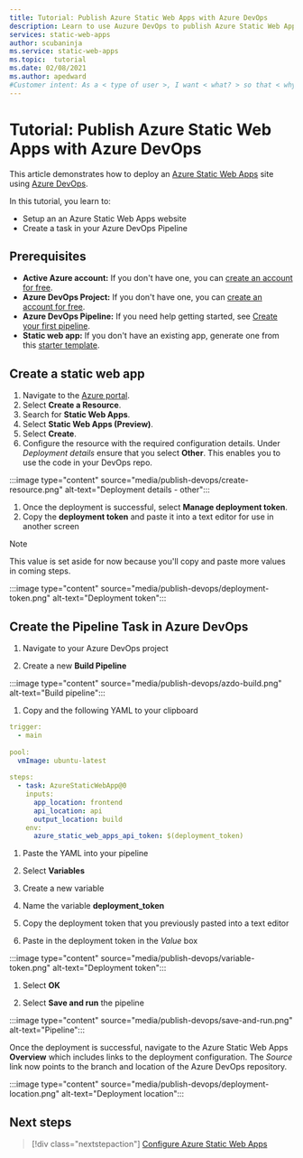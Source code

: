 ```yaml
---
title: Tutorial: Publish Azure Static Web Apps with Azure DevOps
description: Learn to use Auzure DevOps to publish Azure Static Web Apps
services: static-web-apps
author: scubaninja
ms.service: static-web-apps
ms.topic:  tutorial
ms.date: 02/08/2021
ms.author: apedward
#Customer intent: As a < type of user >, I want < what? > so that < why? >.
---
```


# Tutorial: Publish Azure Static Web Apps with Azure DevOps

This article demonstrates how to deploy an [Azure Static Web Apps](./overview.md) site using [Azure DevOps](https://dev.azure.com/).

In this tutorial, you learn to:

- Setup an an Azure Static Web Apps website
- Create a task in your Azure DevOps Pipeline

## Prerequisites

- **Active Azure account:** If you don't have one, you can [create an account for free](https://azure.microsoft.com/free/).
- **Azure DevOps Project:** If you don't have one, you can [create an account for free](https://azure.microsoft.com/pricing/details/devops/azure-devops-services/).
- **Azure DevOps Pipeline:** If you need help getting started, see [Create your first pipeline](https://docs.microsoft.com/azure/devops/pipelines/create-first-pipeline?view=azure-devops).
- **Static web app:** If you don't have an existing app, generate one from this [starter template](https://github.com/login?return_to=/staticwebdev/vanilla-basic/generate).

 


## Create a static web app

1. Navigate to the [Azure portal](https://portal.azure.com).
1. Select **Create a Resource**.
1. Search for **Static Web Apps**.
1. Select **Static Web Apps (Preview)**.
1. Select **Create**.
1. Configure the resource with the required configuration details. Under _Deployment details_ ensure that you select **Other**. This enables you to use the code in your DevOps repo.

  :::image type="content" source="media/publish-devops/create-resource.png" alt-text="Deployment details - other":::

1. Once the deployment is successful, select **Manage deployment token**.
1. Copy the **deployment token** and paste it into a text editor for use in another screen

> [!NOTE]
> This value is set aside for now because you'll copy and paste more values in coming steps.

:::image type="content" source="media/publish-devops/deployment-token.png" alt-text="Deployment token"::: 

## Create the Pipeline Task in Azure DevOps

1. Navigate to your Azure DevOps project

1. Create a new **Build Pipeline**

  :::image type="content" source="media/publish-devops/azdo-build.png" alt-text="Build pipeline"::: 

1. Copy and the following YAML to your clipboard

```YAML
trigger:​
  - main​
​
pool:​
  vmImage: ubuntu-latest​
​
steps:​
  - task: AzureStaticWebApp@0​
    inputs:​
      app_location: frontend ​
      api_location: api​
      output_location: build​
    env:​
      azure_static_web_apps_api_token: $(deployment_token)
   ```
1. Paste the YAML into your pipeline

1. Select **Variables**

1. Create a new variable

1. Name the variable **deployment_token**

1. Copy the deployment token that you previously pasted into a text editor

1. Paste in the deployment token in the _Value_ box

  :::image type="content" source="media/publish-devops/variable-token.png" alt-text="Deployment token":::

1. Select **OK**

1. Select **Save and run** the pipeline

  :::image type="content" source="media/publish-devops/save-and-run.png" alt-text="Pipeline":::
   
Once the deployment is successful, navigate to the Azure Static Web Apps **Overview** which includes links to the deployment configuration. The _Source_ link now points to the branch and location of the Azure DevOps repository.
   
  :::image type="content" source="media/publish-devops/deployment-location.png" alt-text="Deployment location":::


## Next steps

> [!div class="nextstepaction"]
> [Configure Azure Static Web Apps](./configuration.md)
